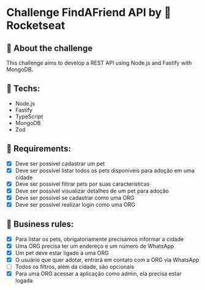 # Challenge FindAFriend API by 💜 Rocketseat
## 🚀 About the challenge
This challenge aims to develop a REST API using Node.js and Fastify with MongoDB.
## 🔨 Techs:
- Node.js
- Fastify
- TypeScript
- MongoDB
- Zod

## 📝 Requirements:
- [x] Deve ser possível cadastrar um pet
- [x] Deve ser possível listar todos os pets disponíveis para adoção em uma cidade
- [x] Deve ser possível filtrar pets por suas características
- [x] Deve ser possível visualizar detalhes de um pet para adoção
- [x] Deve ser possível se cadastrar como uma ORG
- [x] Deve ser possível realizar login como uma ORG

## 📝 Business rules:
- [x] Para listar os pets, obrigatoriamente precisamos informar a cidade
- [x] Uma ORG precisa ter um endereço e um número de WhatsApp
- [x] Um pet deve estar ligado a uma ORG
- [x] O usuário que quer adotar, entrará em contato com a ORG via WhatsApp
- [ ] Todos os filtros, além da cidade, são opcionais
- [x] Para uma ORG acessar a aplicação como admin, ela precisa estar logada
